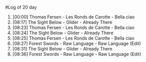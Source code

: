 #Log of 20 day

1. [00:00] Thomas Fersen - Les Ronds de Carotte - Bella ciao
1. [08:17] The Sight Below - Glider - Already There
1. [08:23] Thomas Fersen - Les Ronds de Carotte - Bella ciao
1. [08:24] The Sight Below - Glider - Already There
1. [08:25] Thomas Fersen - Les Ronds de Carotte - Bella ciao
1. [08:27] Forest Swords - Raw Language - Raw Language (Edit)
1. [08:31] The Sight Below - Glider - Already There
1. [08:36] Forest Swords - Raw Language - Raw Language (Edit)

